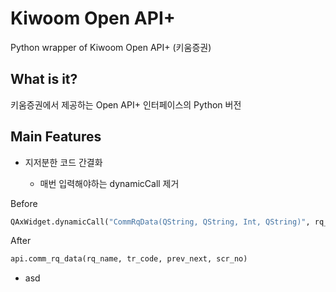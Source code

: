 # Kiwoom Open API+
Python wrapper of Kiwoom Open API+ (키움증권)

## What is it?

키움증권에서 제공하는 Open API+ 인터페이스의 Python 버전

## Main Features

- 지저분한 코드 간결화

  + 매번 입력해야하는 dynamicCall 제거

Before

```python
QAxWidget.dynamicCall("CommRqData(QString, QString, Int, QString)", rq_name, tr_code, prev_next, scr_no)
```
	

After

```python
api.comm_rq_data(rq_name, tr_code, prev_next, scr_no)
```

- asd

